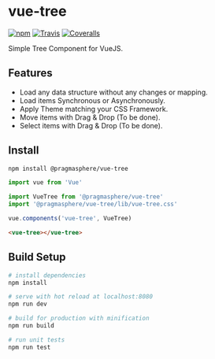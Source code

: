 # vue-tree

[![npm](https://img.shields.io/npm/v/@pragmasphere/vue-tree.svg)](https://www.npmjs.com/package/@pragmasphere/vue-tree)
[![Travis](https://img.shields.io/travis/pragmasphere/vue-tree.svg)](https://travis-ci.org/pragmasphere/vue-tree)
[![Coveralls](https://img.shields.io/coveralls/github/pragmasphere/vue-tree.svg)](https://coveralls.io/github/pragmasphere/vue-tree)

Simple Tree Component for VueJS. 

## Features

* Load any data structure without any changes or mapping.
* Load items Synchronous or Asynchronously.
* Apply Theme matching your CSS Framework.
* Move items with Drag & Drop (To be done).
* Select items with Drag & Drop (To be done).

## Install

```bash
npm install @pragmasphere/vue-tree
```

```javascript
import vue from 'Vue'

import VueTree from '@pragmasphere/vue-tree'
import '@pragmasphere/vue-tree/lib/vue-tree.css'

vue.components('vue-tree', VueTree)
```

```html
<vue-tree></vue-tree>
```

## Build Setup

```bash
# install dependencies
npm install

# serve with hot reload at localhost:8080
npm run dev

# build for production with minification
npm run build

# run unit tests
npm run test
```
